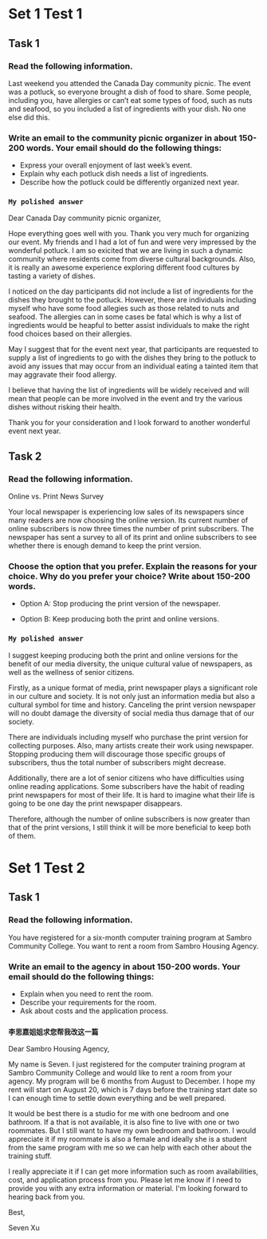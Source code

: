# Set 1 Test 1
## Task 1

### Read the following information.

Last weekend you attended the Canada Day community picnic. The event was a potluck, so everyone brought a dish of food to share. Some people, including you, have allergies or can’t eat some types of food, such as nuts and seafood, so you included a list of ingredients with your dish. No one else did this.

### Write an email to the community picnic organizer in about 150-200 words. Your email should do the following things:

- Express your overall enjoyment of last week’s event.
- Explain why each potluck dish needs a list of ingredients.
- Describe how the potluck could be differently organized next year.

### `My polished answer`

Dear Canada Day community picnic organizer,

Hope everything goes well with you. Thank you very much for organizing our event. My friends and I had a lot of fun and were very impressed by the wonderful potluck. I am so exicited that we are living in such a dynamic community where residents come from diverse cultural backgrounds. Also, it is really an awesome experience exploring different food cultures by tasting a variety of dishes.

I noticed on the day participants did not include a list of ingredients for the dishes they brought to the potluck. However, there are individuals including myself who have some food allegies such as those related to nuts and seafood. The allergies can in some cases be fatal which is why a list of ingredients would be heapful to better assist individuals to make the right food choices based on their allergies.

May I suggest that for the event next year, that participants are requested to supply a list of ingredients to go with the dishes they bring to the potluck to avoid any issues that may occur from an individual eating a tainted item that may aggravate their food allergy.

I believe that having the list of ingredients will be widely received and will mean that people can be more involved in the event and try the various dishes without risking their health.

Thank you for your consideration and I look forward to another wonderful event next year.

## Task 2

### Read the following information.

Online vs. Print News Survey

Your local newspaper is experiencing low sales of its newspapers since many readers are now choosing the online version. Its current number of online subscribers is now three times the number of print subscribers. The newspaper has sent a survey to all of its print and online subscribers to see whether there is enough demand to keep the print version.

### Choose the option that you prefer. Explain the reasons for your choice. Why do you prefer your choice? Write about 150-200 words.

- Option A: Stop producing the print version of the newspaper.

- Option B: Keep producing both the print and online versions.

### `My polished answer`

I suggest keeping producing both the print and online versions for the benefit of our media diversity, the unique cultural value of newspapers, as well as the wellness of senior citizens.

Firstly, as a unique format of media, print newspaper plays a significant role in our culture and society. It is not only just an information media but also a cultural symbol for time and history. Canceling the print version newspaper will no doubt damage the diversity of social media thus damage that of our society.

There are individuals including myself who purchase the print version for collecting purposes. Also, many artists create their work using newspaper. Stopping producing them will discourage those specific groups of subscribers, thus the total number of subscribers might decrease.

Additionally, there are a lot of senior citizens who have difficulties using online reading applications. Some subscribers have the habit of reading print newspapers for most of their life. It is hard to imagine what their life is going to be one day the print newspaper disappears. 

Therefore, although the number of online subscribers is now greater than that of the print versions, I still think it will be more beneficial to keep both of them.


# Set 1 Test 2

## Task 1

### Read the following information.
You have registered for a six-month computer training program at Sambro Community College. You want to rent a room from Sambro Housing Agency.
### Write an email to the agency in about 150-200 words. Your email should do the following things:
- Explain when you need to rent the room.
- Describe your requirements for the room.
- Ask about costs and the application process.

### `李思嘉姐姐求您帮我改这一篇`
Dear Sambro Housing Agency,

My name is Seven. I just registered for the computer training program at Sambro Community College and would like to rent a room from your agency. My program will be 6 months from August to December. I hope my rent will start on August 20, which is 7 days before the training start date so I can enough time to settle down everything and be well prepared.

It would be best there is a studio for me with one bedroom and one bathroom. If a that is not available, it is also fine to live with one or two roommates. But I still want to have my own bedroom and bathroom. I would appreciate it if my roommate is also a female and ideally she is a student from the same program with me so we can help with each other about the training stuff.

I really appreciate it if I can get more information such as room availabilities, cost, and application process from you. Please let me know if I need to provide you with any extra information or material. I'm looking forward to hearing back from you.

Best,

Seven Xu